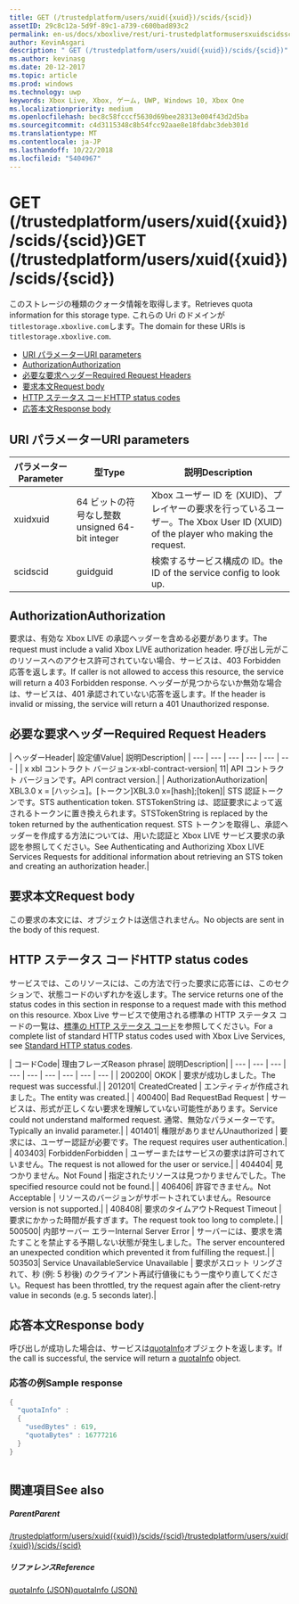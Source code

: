 ```yaml
---
title: GET (/trustedplatform/users/xuid({xuid})/scids/{scid})
assetID: 29c8c12a-5d9f-89c1-a739-c600bad893c2
permalink: en-us/docs/xboxlive/rest/uri-trustedplatformusersxuidscidsscid-get.html
author: KevinAsgari
description: " GET (/trustedplatform/users/xuid({xuid})/scids/{scid})"
ms.author: kevinasg
ms.date: 20-12-2017
ms.topic: article
ms.prod: windows
ms.technology: uwp
keywords: Xbox Live, Xbox, ゲーム, UWP, Windows 10, Xbox One
ms.localizationpriority: medium
ms.openlocfilehash: bec8c58fcccf5630d69bee28313e004f43d2d5ba
ms.sourcegitcommit: c4d3115348c8b54fcc92aae8e18fdabc3deb301d
ms.translationtype: MT
ms.contentlocale: ja-JP
ms.lasthandoff: 10/22/2018
ms.locfileid: "5404967"
---
```

# <a name="get-trustedplatformusersxuidxuidscidsscid"></a><span data-ttu-id="4284d-104">GET (/trustedplatform/users/xuid({xuid})/scids/{scid})</span><span class="sxs-lookup"><span data-stu-id="4284d-104">GET (/trustedplatform/users/xuid({xuid})/scids/{scid})</span></span>
<span data-ttu-id="4284d-105">このストレージの種類のクォータ情報を取得します。</span><span class="sxs-lookup"><span data-stu-id="4284d-105">Retrieves quota information for this storage type.</span></span> <span data-ttu-id="4284d-106">これらの Uri のドメインが`titlestorage.xboxlive.com`します。</span><span class="sxs-lookup"><span data-stu-id="4284d-106">The domain for these URIs is `titlestorage.xboxlive.com`.</span></span>
 
  * [<span data-ttu-id="4284d-107">URI パラメーター</span><span class="sxs-lookup"><span data-stu-id="4284d-107">URI parameters</span></span>](#ID4EX)
  * [<span data-ttu-id="4284d-108">Authorization</span><span class="sxs-lookup"><span data-stu-id="4284d-108">Authorization</span></span>](#ID4ECB)
  * [<span data-ttu-id="4284d-109">必要な要求ヘッダー</span><span class="sxs-lookup"><span data-stu-id="4284d-109">Required Request Headers</span></span>](#ID4ENB)
  * [<span data-ttu-id="4284d-110">要求本文</span><span class="sxs-lookup"><span data-stu-id="4284d-110">Request body</span></span>](#ID4EWC)
  * [<span data-ttu-id="4284d-111">HTTP ステータス コード</span><span class="sxs-lookup"><span data-stu-id="4284d-111">HTTP status codes</span></span>](#ID4EBD)
  * [<span data-ttu-id="4284d-112">応答本文</span><span class="sxs-lookup"><span data-stu-id="4284d-112">Response body</span></span>](#ID4EUAAC)
 
<a id="ID4EX"></a>

 
## <a name="uri-parameters"></a><span data-ttu-id="4284d-113">URI パラメーター</span><span class="sxs-lookup"><span data-stu-id="4284d-113">URI parameters</span></span>
 
| <span data-ttu-id="4284d-114">パラメーター</span><span class="sxs-lookup"><span data-stu-id="4284d-114">Parameter</span></span>| <span data-ttu-id="4284d-115">型</span><span class="sxs-lookup"><span data-stu-id="4284d-115">Type</span></span>| <span data-ttu-id="4284d-116">説明</span><span class="sxs-lookup"><span data-stu-id="4284d-116">Description</span></span>| 
| --- | --- | --- | 
| <span data-ttu-id="4284d-117">xuid</span><span class="sxs-lookup"><span data-stu-id="4284d-117">xuid</span></span>| <span data-ttu-id="4284d-118">64 ビットの符号なし整数</span><span class="sxs-lookup"><span data-stu-id="4284d-118">unsigned 64-bit integer</span></span>| <span data-ttu-id="4284d-119">Xbox ユーザー ID を (XUID)、プレイヤーの要求を行っているユーザー。</span><span class="sxs-lookup"><span data-stu-id="4284d-119">The Xbox User ID (XUID) of the player who making the request.</span></span>| 
| <span data-ttu-id="4284d-120">scid</span><span class="sxs-lookup"><span data-stu-id="4284d-120">scid</span></span>| <span data-ttu-id="4284d-121">guid</span><span class="sxs-lookup"><span data-stu-id="4284d-121">guid</span></span>| <span data-ttu-id="4284d-122">検索するサービス構成の ID。</span><span class="sxs-lookup"><span data-stu-id="4284d-122">the ID of the service config to look up.</span></span>| 
  
<a id="ID4ECB"></a>

 
## <a name="authorization"></a><span data-ttu-id="4284d-123">Authorization</span><span class="sxs-lookup"><span data-stu-id="4284d-123">Authorization</span></span>
 
<span data-ttu-id="4284d-124">要求は、有効な Xbox LIVE の承認ヘッダーを含める必要があります。</span><span class="sxs-lookup"><span data-stu-id="4284d-124">The request must include a valid Xbox LIVE authorization header.</span></span> <span data-ttu-id="4284d-125">呼び出し元がこのリソースへのアクセス許可されていない場合、サービスは、403 Forbidden 応答を返します。</span><span class="sxs-lookup"><span data-stu-id="4284d-125">If caller is not allowed to access this resource, the service will return a 403 Forbidden response.</span></span> <span data-ttu-id="4284d-126">ヘッダーが見つからないか無効な場合は、サービスは、401 承認されていない応答を返します。</span><span class="sxs-lookup"><span data-stu-id="4284d-126">If the header is invalid or missing, the service will return a 401 Unauthorized response.</span></span> 
  
<a id="ID4ENB"></a>

 
## <a name="required-request-headers"></a><span data-ttu-id="4284d-127">必要な要求ヘッダー</span><span class="sxs-lookup"><span data-stu-id="4284d-127">Required Request Headers</span></span>
 
| <span data-ttu-id="4284d-128">ヘッダー</span><span class="sxs-lookup"><span data-stu-id="4284d-128">Header</span></span>| <span data-ttu-id="4284d-129">設定値</span><span class="sxs-lookup"><span data-stu-id="4284d-129">Value</span></span>| <span data-ttu-id="4284d-130">説明</span><span class="sxs-lookup"><span data-stu-id="4284d-130">Description</span></span>| 
| --- | --- | --- | --- | --- | --- | 
| <span data-ttu-id="4284d-131">x xbl コントラクト バージョン</span><span class="sxs-lookup"><span data-stu-id="4284d-131">x-xbl-contract-version</span></span>| <span data-ttu-id="4284d-132">1</span><span class="sxs-lookup"><span data-stu-id="4284d-132">1</span></span>| <span data-ttu-id="4284d-133">API コントラクト バージョンです。</span><span class="sxs-lookup"><span data-stu-id="4284d-133">API contract version.</span></span>| 
| <span data-ttu-id="4284d-134">Authorization</span><span class="sxs-lookup"><span data-stu-id="4284d-134">Authorization</span></span>| <span data-ttu-id="4284d-135">XBL3.0 x = [ハッシュ]。[トークン]</span><span class="sxs-lookup"><span data-stu-id="4284d-135">XBL3.0 x=[hash];[token]</span></span>| <span data-ttu-id="4284d-136">STS 認証トークンです。</span><span class="sxs-lookup"><span data-stu-id="4284d-136">STS authentication token.</span></span> <span data-ttu-id="4284d-137">STSTokenString は、認証要求によって返されるトークンに置き換えられます。</span><span class="sxs-lookup"><span data-stu-id="4284d-137">STSTokenString is replaced by the token returned by the authentication request.</span></span> <span data-ttu-id="4284d-138">STS トークンを取得し、承認ヘッダーを作成する方法については、用いた認証と Xbox LIVE サービス要求の承認を参照してください。</span><span class="sxs-lookup"><span data-stu-id="4284d-138">See Authenticating and Authorizing Xbox LIVE Services Requests for additional information about retrieving an STS token and creating an authorization header.</span></span>| 
  
<a id="ID4EWC"></a>

 
## <a name="request-body"></a><span data-ttu-id="4284d-139">要求本文</span><span class="sxs-lookup"><span data-stu-id="4284d-139">Request body</span></span>
 
<span data-ttu-id="4284d-140">この要求の本文には、オブジェクトは送信されません。</span><span class="sxs-lookup"><span data-stu-id="4284d-140">No objects are sent in the body of this request.</span></span>
  
<a id="ID4EBD"></a>

 
## <a name="http-status-codes"></a><span data-ttu-id="4284d-141">HTTP ステータス コード</span><span class="sxs-lookup"><span data-stu-id="4284d-141">HTTP status codes</span></span> 
 
<span data-ttu-id="4284d-142">サービスでは、このリソースには、この方法で行った要求に応答には、このセクションで、状態コードのいずれかを返します。</span><span class="sxs-lookup"><span data-stu-id="4284d-142">The service returns one of the status codes in this section in response to a request made with this method on this resource.</span></span> <span data-ttu-id="4284d-143">Xbox Live サービスで使用される標準の HTTP ステータス コードの一覧は、[標準の HTTP ステータス コード](../../additional/httpstatuscodes.md)を参照してください。</span><span class="sxs-lookup"><span data-stu-id="4284d-143">For a complete list of standard HTTP status codes used with Xbox Live Services, see [Standard HTTP status codes](../../additional/httpstatuscodes.md).</span></span>
 
| <span data-ttu-id="4284d-144">コード</span><span class="sxs-lookup"><span data-stu-id="4284d-144">Code</span></span>| <span data-ttu-id="4284d-145">理由フレーズ</span><span class="sxs-lookup"><span data-stu-id="4284d-145">Reason phrase</span></span>| <span data-ttu-id="4284d-146">説明</span><span class="sxs-lookup"><span data-stu-id="4284d-146">Description</span></span>| 
| --- | --- | --- | --- | --- | --- | --- | --- | --- | 
| <span data-ttu-id="4284d-147">200</span><span class="sxs-lookup"><span data-stu-id="4284d-147">200</span></span>| <span data-ttu-id="4284d-148">OK</span><span class="sxs-lookup"><span data-stu-id="4284d-148">OK</span></span> | <span data-ttu-id="4284d-149">要求が成功しました。</span><span class="sxs-lookup"><span data-stu-id="4284d-149">The request was successful.</span></span>| 
| <span data-ttu-id="4284d-150">201</span><span class="sxs-lookup"><span data-stu-id="4284d-150">201</span></span>| <span data-ttu-id="4284d-151">Created</span><span class="sxs-lookup"><span data-stu-id="4284d-151">Created</span></span> | <span data-ttu-id="4284d-152">エンティティが作成されました。</span><span class="sxs-lookup"><span data-stu-id="4284d-152">The entity was created.</span></span>| 
| <span data-ttu-id="4284d-153">400</span><span class="sxs-lookup"><span data-stu-id="4284d-153">400</span></span>| <span data-ttu-id="4284d-154">Bad Request</span><span class="sxs-lookup"><span data-stu-id="4284d-154">Bad Request</span></span> | <span data-ttu-id="4284d-155">サービスは、形式が正しくない要求を理解していない可能性があります。</span><span class="sxs-lookup"><span data-stu-id="4284d-155">Service could not understand malformed request.</span></span> <span data-ttu-id="4284d-156">通常、無効なパラメーターです。</span><span class="sxs-lookup"><span data-stu-id="4284d-156">Typically an invalid parameter.</span></span>| 
| <span data-ttu-id="4284d-157">401</span><span class="sxs-lookup"><span data-stu-id="4284d-157">401</span></span>| <span data-ttu-id="4284d-158">権限がありません</span><span class="sxs-lookup"><span data-stu-id="4284d-158">Unauthorized</span></span> | <span data-ttu-id="4284d-159">要求には、ユーザー認証が必要です。</span><span class="sxs-lookup"><span data-stu-id="4284d-159">The request requires user authentication.</span></span>| 
| <span data-ttu-id="4284d-160">403</span><span class="sxs-lookup"><span data-stu-id="4284d-160">403</span></span>| <span data-ttu-id="4284d-161">Forbidden</span><span class="sxs-lookup"><span data-stu-id="4284d-161">Forbidden</span></span> | <span data-ttu-id="4284d-162">ユーザーまたはサービスの要求は許可されていません。</span><span class="sxs-lookup"><span data-stu-id="4284d-162">The request is not allowed for the user or service.</span></span>| 
| <span data-ttu-id="4284d-163">404</span><span class="sxs-lookup"><span data-stu-id="4284d-163">404</span></span>| <span data-ttu-id="4284d-164">見つかりません。</span><span class="sxs-lookup"><span data-stu-id="4284d-164">Not Found</span></span> | <span data-ttu-id="4284d-165">指定されたリソースは見つかりませんでした。</span><span class="sxs-lookup"><span data-stu-id="4284d-165">The specified resource could not be found.</span></span>| 
| <span data-ttu-id="4284d-166">406</span><span class="sxs-lookup"><span data-stu-id="4284d-166">406</span></span>| <span data-ttu-id="4284d-167">許容できません。</span><span class="sxs-lookup"><span data-stu-id="4284d-167">Not Acceptable</span></span> | <span data-ttu-id="4284d-168">リソースのバージョンがサポートされていません。</span><span class="sxs-lookup"><span data-stu-id="4284d-168">Resource version is not supported.</span></span>| 
| <span data-ttu-id="4284d-169">408</span><span class="sxs-lookup"><span data-stu-id="4284d-169">408</span></span>| <span data-ttu-id="4284d-170">要求のタイムアウト</span><span class="sxs-lookup"><span data-stu-id="4284d-170">Request Timeout</span></span> | <span data-ttu-id="4284d-171">要求にかかった時間が長すぎます。</span><span class="sxs-lookup"><span data-stu-id="4284d-171">The request took too long to complete.</span></span>| 
| <span data-ttu-id="4284d-172">500</span><span class="sxs-lookup"><span data-stu-id="4284d-172">500</span></span>| <span data-ttu-id="4284d-173">内部サーバー エラー</span><span class="sxs-lookup"><span data-stu-id="4284d-173">Internal Server Error</span></span> | <span data-ttu-id="4284d-174">サーバーには、要求を満たすことを禁止する予期しない状態が発生しました。</span><span class="sxs-lookup"><span data-stu-id="4284d-174">The server encountered an unexpected condition which prevented it from fulfilling the request.</span></span>| 
| <span data-ttu-id="4284d-175">503</span><span class="sxs-lookup"><span data-stu-id="4284d-175">503</span></span>| <span data-ttu-id="4284d-176">Service Unavailable</span><span class="sxs-lookup"><span data-stu-id="4284d-176">Service Unavailable</span></span> | <span data-ttu-id="4284d-177">要求がスロット リングされて、秒 (例: 5 秒後) のクライアント再試行値後にもう一度やり直してください。</span><span class="sxs-lookup"><span data-stu-id="4284d-177">Request has been throttled, try the request again after the client-retry value in seconds (e.g. 5 seconds later).</span></span>| 
  
<a id="ID4EUAAC"></a>

 
## <a name="response-body"></a><span data-ttu-id="4284d-178">応答本文</span><span class="sxs-lookup"><span data-stu-id="4284d-178">Response body</span></span>
 
<span data-ttu-id="4284d-179">呼び出しが成功した場合は、サービスは[quotaInfo](../../json/json-quota.md)オブジェクトを返します。</span><span class="sxs-lookup"><span data-stu-id="4284d-179">If the call is successful, the service will return a [quotaInfo](../../json/json-quota.md) object.</span></span> 
 
<a id="ID4ECBAC"></a>

 
### <a name="sample-response"></a><span data-ttu-id="4284d-180">応答の例</span><span class="sxs-lookup"><span data-stu-id="4284d-180">Sample response</span></span>
 

```cpp
{
  "quotaInfo" :
  {
    "usedBytes" : 619,
    "quotaBytes" : 16777216
  }
}
         
```

   
<a id="ID4EOBAC"></a>

 
## <a name="see-also"></a><span data-ttu-id="4284d-181">関連項目</span><span class="sxs-lookup"><span data-stu-id="4284d-181">See also</span></span>
 
<a id="ID4EQBAC"></a>

 
##### <a name="parent"></a><span data-ttu-id="4284d-182">Parent</span><span class="sxs-lookup"><span data-stu-id="4284d-182">Parent</span></span> 

[<span data-ttu-id="4284d-183">/trustedplatform/users/xuid({xuid})/scids/{scid}</span><span class="sxs-lookup"><span data-stu-id="4284d-183">/trustedplatform/users/xuid({xuid})/scids/{scid}</span></span>](uri-trustedplatformusersxuidscidsscid.md)

  
<a id="ID4E1BAC"></a>

 
##### <a name="reference"></a><span data-ttu-id="4284d-184">リファレンス</span><span class="sxs-lookup"><span data-stu-id="4284d-184">Reference</span></span> 

[<span data-ttu-id="4284d-185">quotaInfo (JSON)</span><span class="sxs-lookup"><span data-stu-id="4284d-185">quotaInfo (JSON)</span></span>](../../json/json-quota.md)

   